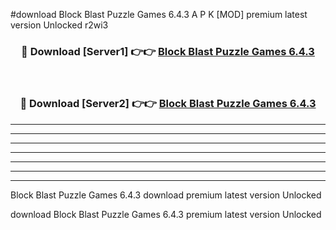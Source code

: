 #download Block Blast Puzzle Games 6.4.3 A P K [MOD] premium latest version Unlocked r2wi3 



<div align="center">
<h3>🔴 Download [Server1] 👉👉 <a href="https://apkdownload1.web.app/">Block Blast Puzzle Games 6.4.3</a></h3><br>

<h3>🔴 Download [Server2] 👉👉 <a href="https://apkdownload1.web.app/">Block Blast Puzzle Games 6.4.3</a></h3>
</div>





----------------------------------------------------------

----------------------------------------------------------

----------------------------------------------------------

----------------------------------------------------------

----------------------------------------------------------

----------------------------------------------------------

----------------------------------------------------------

Block Blast Puzzle Games 6.4.3 download premium latest version Unlocked

download Block Blast Puzzle Games 6.4.3 premium latest version Unlocked
